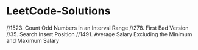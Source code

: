# LeetCode-Solutions


//1523. Count Odd Numbers in an Interval Range
//278. First Bad Version
//35. Search Insert Position
//1491. Average Salary Excluding the Minimum and Maximum Salary
